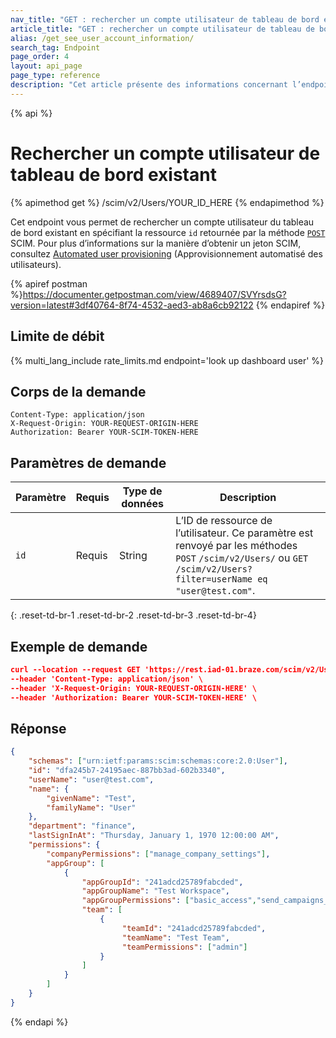 ```yaml
---
nav_title: "GET : rechercher un compte utilisateur de tableau de bord existant"
article_title: "GET : rechercher un compte utilisateur de tableau de bord existant"
alias: /get_see_user_account_information/
search_tag: Endpoint
page_order: 4
layout: api_page
page_type: reference
description: "Cet article présente des informations concernant l’endpoint Braze Rechercher un compte utilisateur de tableau de bord existant."
---
```


{% api %}
# Rechercher un compte utilisateur de tableau de bord existant
{% apimethod get %}
/scim/v2/Users/YOUR_ID_HERE
{% endapimethod %}

Cet endpoint vous permet de rechercher un compte utilisateur du tableau de bord existant en spécifiant la ressource `id` retournée par la méthode [`POST`]({{site.baseurl}}/scim/post_create_user_account/) SCIM. Pour plus d’informations sur la manière d’obtenir un jeton SCIM, consultez [Automated user provisioning]({{site.baseurl}}/scim/automated_user_provisioning/) (Approvisionnement automatisé des utilisateurs).

{% apiref postman %}https://documenter.getpostman.com/view/4689407/SVYrsdsG?version=latest#3df40764-8f74-4532-aed3-ab8a6cb92122 {% endapiref %}

## Limite de débit

{% multi_lang_include rate_limits.md endpoint='look up dashboard user' %}

## Corps de la demande
```
Content-Type: application/json
X-Request-Origin: YOUR-REQUEST-ORIGIN-HERE
Authorization: Bearer YOUR-SCIM-TOKEN-HERE
```

## Paramètres de demande

| Paramètre | Requis | Type de données | Description |
| --------- | -------- | --------- | ----------- |
| `id` | Requis | String | L’ID de ressource de l’utilisateur. Ce paramètre est renvoyé par les méthodes `POST` `/scim/v2/Users/` ou `GET` `/scim/v2/Users?filter=userName eq "user@test.com"`. |
{: .reset-td-br-1 .reset-td-br-2 .reset-td-br-3  .reset-td-br-4}

## Exemple de demande
```json
curl --location --request GET 'https://rest.iad-01.braze.com/scim/v2/Users/dfa245b7-24195aec-887bb3ad-602b3340' \
--header 'Content-Type: application/json' \
--header 'X-Request-Origin: YOUR-REQUEST-ORIGIN-HERE' \
--header 'Authorization: Bearer YOUR-SCIM-TOKEN-HERE' \
```

## Réponse
```json
{
    "schemas": ["urn:ietf:params:scim:schemas:core:2.0:User"],
    "id": "dfa245b7-24195aec-887bb3ad-602b3340",
    "userName": "user@test.com",
    "name": {
        "givenName": "Test",
        "familyName": "User"
    },
    "department": "finance",
    "lastSignInAt": "Thursday, January 1, 1970 12:00:00 AM",
    "permissions": {
        "companyPermissions": ["manage_company_settings"],
        "appGroup": [
            {
                "appGroupId": "241adcd25789fabcded",
                "appGroupName": "Test Workspace",
                "appGroupPermissions": ["basic_access","send_campaigns_canvases"],
                "team": [
                    {
                         "teamId": "241adcd25789fabcded",
                         "teamName": "Test Team",                  
                         "teamPermissions": ["admin"]
                    }
                ]
            } 
        ]
    }
}
```

{% endapi %}